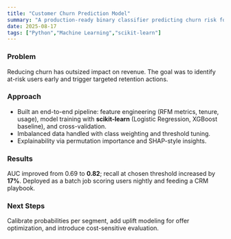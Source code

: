 ```yaml
---
title: "Customer Churn Prediction Model"
summary: "A production-ready binary classifier predicting churn risk for subscription customers."
date: 2025-08-17
tags: ["Python","Machine Learning","scikit-learn"]
---
```


### Problem
Reducing churn has outsized impact on revenue. The goal was to identify at-risk users early and trigger targeted retention actions.

### Approach
- Built an end-to-end pipeline: feature engineering (RFM metrics, tenure, usage), model training with **scikit‑learn** (Logistic Regression, XGBoost baseline), and cross-validation.
- Imbalanced data handled with class weighting and threshold tuning.
- Explainability via permutation importance and SHAP-style insights.

### Results
AUC improved from 0.69 to **0.82**; recall at chosen threshold increased by **17%**. Deployed as a batch job scoring users nightly and feeding a CRM playbook.

### Next Steps
Calibrate probabilities per segment, add uplift modeling for offer optimization, and introduce cost-sensitive evaluation.
